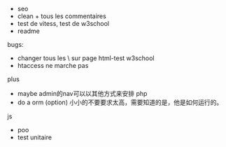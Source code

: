 
* seo
* clean + tous les commentaires
* test de vitess, test de w3school
* readme

bugs:
* changer tous les \ sur page html-test w3school
* htaccess ne marche pas



plus 

* maybe admin的nav可以以其他方式来安排
php
* do a orm (option) 小小的不要要求太高，需要知道的是，他是如何运行的。

js
* poo
* test unitaire






